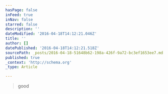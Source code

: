 ```yaml
---
hasPage: false
inFeed: true
inNav: false
starred: false
description: ''
dateModified: '2016-04-18T14:12:21.046Z'
title: ''
author: []
datePublished: '2016-04-18T14:12:21.518Z'
sourcePath: _posts/2016-04-18-51648b62-198a-426f-9a72-bc3ef1653ee7.md
published: true
_context: 'http://schema.org'
_type: Article

---
```

> good